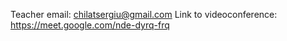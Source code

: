 Teacher email: chilatsergiu@gmail.com
Link to videoconference: https://meet.google.com/nde-dyrq-frq
